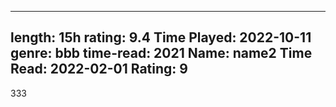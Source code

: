 
---
length: 15h
rating: 9.4
Time Played: 2022-10-11 
genre: bbb
time-read: 2021
Name: name2
Time Read: 2022-02-01
Rating: 9
---


333